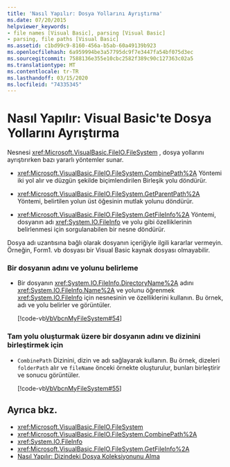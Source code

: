 ```yaml
---
title: 'Nasıl Yapılır: Dosya Yollarını Ayrıştırma'
ms.date: 07/20/2015
helpviewer_keywords:
- file names [Visual Basic], parsing [Visual Basic]
- parsing, file paths [Visual Basic]
ms.assetid: c1bd99c9-8160-456a-b5ab-60a49139b923
ms.openlocfilehash: 6a959994be3a57795dc9f7e3447fa54bf075d3ec
ms.sourcegitcommit: 7588136e355e10cbc2582f389c90c127363c02a5
ms.translationtype: MT
ms.contentlocale: tr-TR
ms.lasthandoff: 03/15/2020
ms.locfileid: "74335345"
---
```

# <a name="how-to-parse-file-paths-in-visual-basic"></a>Nasıl Yapılır: Visual Basic'te Dosya Yollarını Ayrıştırma

Nesnesi <xref:Microsoft.VisualBasic.FileIO.FileSystem> , dosya yollarını ayrıştırırken bazı yararlı yöntemler sunar.  
  
- <xref:Microsoft.VisualBasic.FileIO.FileSystem.CombinePath%2A> Yöntemi iki yol alır ve düzgün şekilde biçimlendirilen Birleşik yolu döndürür.  
  
- <xref:Microsoft.VisualBasic.FileIO.FileSystem.GetParentPath%2A> Yöntemi, belirtilen yolun üst öğesinin mutlak yolunu döndürür.  
  
- <xref:Microsoft.VisualBasic.FileIO.FileSystem.GetFileInfo%2A> Yöntemi, dosyanın adı <xref:System.IO.FileInfo> ve yolu gibi özelliklerinin belirlenmesi için sorgulanabilen bir nesne döndürür.  
  
 Dosya adı uzantısına bağlı olarak dosyanın içeriğiyle ilgili kararlar vermeyin. Örneğin, Form1. vb dosyası bir Visual Basic kaynak dosyası olmayabilir.  
  
### <a name="to-determine-a-files-name-and-path"></a>Bir dosyanın adını ve yolunu belirleme  
  
- Bir dosyanın <xref:System.IO.FileInfo.DirectoryName%2A> adını <xref:System.IO.FileInfo.Name%2A> ve yolunu öğrenmek <xref:System.IO.FileInfo> için nesnesinin ve özelliklerini kullanın. Bu örnek, adı ve yolu belirler ve görüntüler.  
  
     [!code-vb[VbVbcnMyFileSystem#54](~/samples/snippets/visualbasic/VS_Snippets_VBCSharp/VbVbcnMyFileSystem/VB/Class1.vb#54)]  
  
### <a name="to-combine-a-files-name-and-directory-to-create-the-full-path"></a>Tam yolu oluşturmak üzere bir dosyanın adını ve dizinini birleştirmek için  
  
- `CombinePath` Dizinini, dizin ve adı sağlayarak kullanın. Bu örnek, dizeleri `folderPath` alır ve `fileName` önceki örnekte oluşturulur, bunları birleştirir ve sonucu görüntüler.  
  
     [!code-vb[VbVbcnMyFileSystem#55](~/samples/snippets/visualbasic/VS_Snippets_VBCSharp/VbVbcnMyFileSystem/VB/Class1.vb#55)]  
  
## <a name="see-also"></a>Ayrıca bkz.

- <xref:Microsoft.VisualBasic.FileIO.FileSystem>
- <xref:Microsoft.VisualBasic.FileIO.FileSystem.CombinePath%2A>
- <xref:System.IO.FileInfo>
- <xref:Microsoft.VisualBasic.FileIO.FileSystem.GetFileInfo%2A>
- [Nasıl Yapılır: Dizindeki Dosya Koleksiyonunu Alma](../../../../visual-basic/developing-apps/programming/drives-directories-files/how-to-get-the-collection-of-files-in-a-directory.md)
